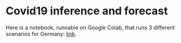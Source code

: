 # Covid19 inference and forecast

Here is a notebook, runnable on Google Colab, that runs 3 different scenarios for Germany: [link](https://github.com/Priesemann-Group/covid19_inference_forecast/blob/master/Corona_germany_current_forecast_with3scenarios.ipynb).

